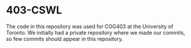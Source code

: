 # 403-CSWL
The code in this repository was used for COG403 at the University of Toronto.
We initially had a private repository where we made our commits, so few commits should appear in this repository.
